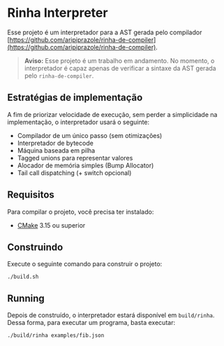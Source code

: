 
# Rinha Interpreter

Esse projeto é um interpretador para a AST gerada pelo compilador [https://github.com/aripiprazole/rinha-de-compiler](https://github.com/aripiprazole/rinha-de-compiler).

> **Aviso:** Esse projeto é um trabalho em andamento. No momento, o interpretador é capaz apenas de verificar a sintaxe da AST gerada pelo `rinha-de-compiler`.

## Estratégias de implementação

A fim de priorizar velocidade de execução, sem perder a simplicidade na implementação, o interpretador usará o seguinte:

- Compilador de um único passo (sem otimizações)
- Interpretador de bytecode
- Máquina baseada em pilha
- Tagged unions para representar valores
- Alocador de memória simples (Bump Allocator)
- Tail call dispatching (+ switch opcional)

## Requisitos

Para compilar o projeto, você precisa ter instalado:

- [CMake](https://cmake.org) 3.15 ou superior

## Construindo

Execute o seguinte comando para construir o projeto:

```text
./build.sh
```

## Running

Depois de construído, o interpretador estará disponível em `build/rinha`. Dessa forma, para executar um programa, basta executar:

```text
./build/rinha examples/fib.json
```
